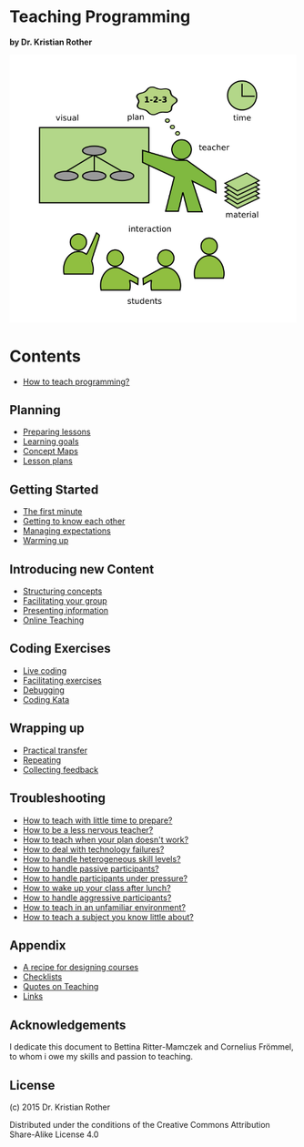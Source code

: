 
# Teaching Programming

**by Dr. Kristian Rother**

![](images/teaching.png)


# Contents

* [How to teach programming?](preface.md)

## Planning

* [Preparing lessons](planning/how_to_teach.md)
* [Learning goals](planning/goals.md)
* [Concept Maps](planning/concept_maps.md)
* [Lesson plans](planning/preparing_lessons.md)

## Getting Started

* [The first minute](getting_started/the_first_minute.md)
* [Getting to know each other](getting_started/getting_to_know.md)
* [Managing expectations](getting_started/expectations.md)
* [Warming up](getting_started/warmup.md)

## Introducing new Content

* [Structuring concepts](lectures/lectures.md)
* [Facilitating your group](planning/facilitation.md)
* [Presenting information](lectures/presenting.md)
* [Online Teaching](lectures/online_teaching.md)

## Coding Exercises

* [Live coding](coding_exercises/live_coding.md)
* [Facilitating exercises](coding_exercises/reduced_examples.md)
* [Debugging](coding_exercises/debugging.md)
* [Coding Kata](coding_exercises/coding_kata.md)

## Wrapping up

* [Practical transfer](wrapping_up/transfer.md)
* [Repeating](wrapping_up/repeat.md)
* [Collecting feedback](wrapping_up/feedback.md)

## Troubleshooting

* [How to teach with little time to prepare?](troubleshooting/no_prep.md)
* [How to be a less nervous teacher?](troubleshooting/nervousness.md)
* [How to teach when your plan doesn't work?](troubleshooting/plan_b.md)
* [How to deal with technology failures?](troubleshooting/tech_failures.md)
* [How to handle heterogeneous skill levels?](troubleshooting/heterogeneous.md)
* [How to handle passive participants?](troubleshooting/passive.md)
* [How to handle participants under pressure?](troubleshooting/under_pressure.md)
* [How to wake up your class after lunch?](troubleshooting/energizers.md)
* [How to handle aggressive participants?](troubleshooting/aggression.md)
* [How to teach in an unfamiliar environment?](troubleshooting/paradrop.md)
* [How to teach a subject you know little about?](troubleshooting/jungle.md)

## Appendix

* [A recipe for designing courses](appendix/training_course_design.md)
* [Checklists](appendix/checklists.md)
* [Quotes on Teaching](appendix/quotes_teaching.md)
* [Links](appendix/links.md)

## Acknowledgements

I dedicate this document to Bettina Ritter-Mamczek and Cornelius Frömmel, to whom i owe my skills and passion to teaching.

## License

(c) 2015 Dr. Kristian Rother

Distributed under the conditions of the Creative Commons Attribution Share-Alike License 4.0
